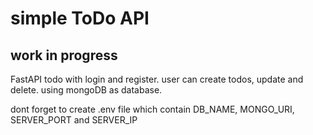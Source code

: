 # simple ToDo API

## work in progress

FastAPI todo with login and register. user can create todos, update and delete.
using mongoDB as database.

dont forget to create .env file which contain DB_NAME, MONGO_URI, SERVER_PORT and SERVER_IP
